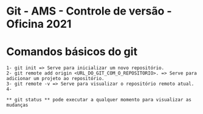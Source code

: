 # Git - AMS - Controle de versão - Oficina 2021

# Comandos básicos do git
    1- git init => Serve para inicializar um novo repositório.
    2- git remote add origin <URL_DO_GIT_COM_O_REPOSITORIO>. => Serve para adicionar um projeto ao repositório.
    3- git remote -v => Serve para visualizar o repositório remoto atual.
    4- 

    ** git status ** pode executar a qualquer momento para visualizar as mudanças